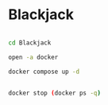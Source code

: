 # Blackjack

```bash

cd Blackjack

open -a docker

docker compose up -d

```

```bash

docker stop (docker ps -q)

```